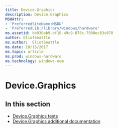 ```yaml
---
title: Device.Graphics
description: Device.Graphics
MSHAttr:
- 'PreferredSiteName:MSDN'
- 'PreferredLib:/library/windows/hardware'
ms.assetid: bb930ab9-bf18-49c9-878c-7980ec63c078
author: EliotSeattle
ms.author:  EliotSeattle
ms.date: 10/15/2017
ms.topic: article
ms.prod: windows-hardware
ms.technology: windows-oem
---
```


# Device.Graphics


## <span id="in_this_section"></span>In this section


-   [Device.Graphics tests](device-graphics-tests.md)
-   [Device.Graphics additional documentation](device-graphics-additional-documentation.md)

 

 






